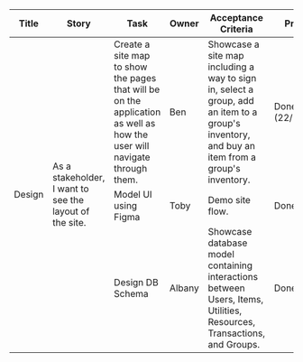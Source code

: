 <table>
  <thead>
    <tr>
      <th>Title</th>
      <th>Story</th>
      <th>Task</th>
      <th>Owner</th>
      <th>Acceptance Criteria</th>
      <th>Progress</th>
    </tr>
  </thead>
  <tbody>
    <tr>
      <td rowspan=3>Design</td>
      <td rowspan=3>As a stakeholder, I want to see the layout of the site.</td>
      <td>Create a site map to show the pages that will be on the application as well as how the user will navigate through them.</td>
      <td>Ben</td>
      <td>Showcase a site map including a way to sign in, select a group, add an item to a group's inventory, and buy an item from a group's inventory.</td>
      <td>Done (22/11/2022)</td>
    </tr>
    <tr>
      <!-- -->
      <!-- -->
      <td>Model UI using Figma</td>
      <td>Toby</td>
      <td>Demo site flow.</td>
      <td>Done</td>
    </tr>
    <tr>
      <!-- -->
      <!-- -->
      <td>Design DB Schema</td>
      <td>Albany</td>
      <td>Showcase database model containing interactions between Users, Items, Utilities, Resources, Transactions, and Groups.</td>
    <td>Done</td>
  </tbody>
</table>